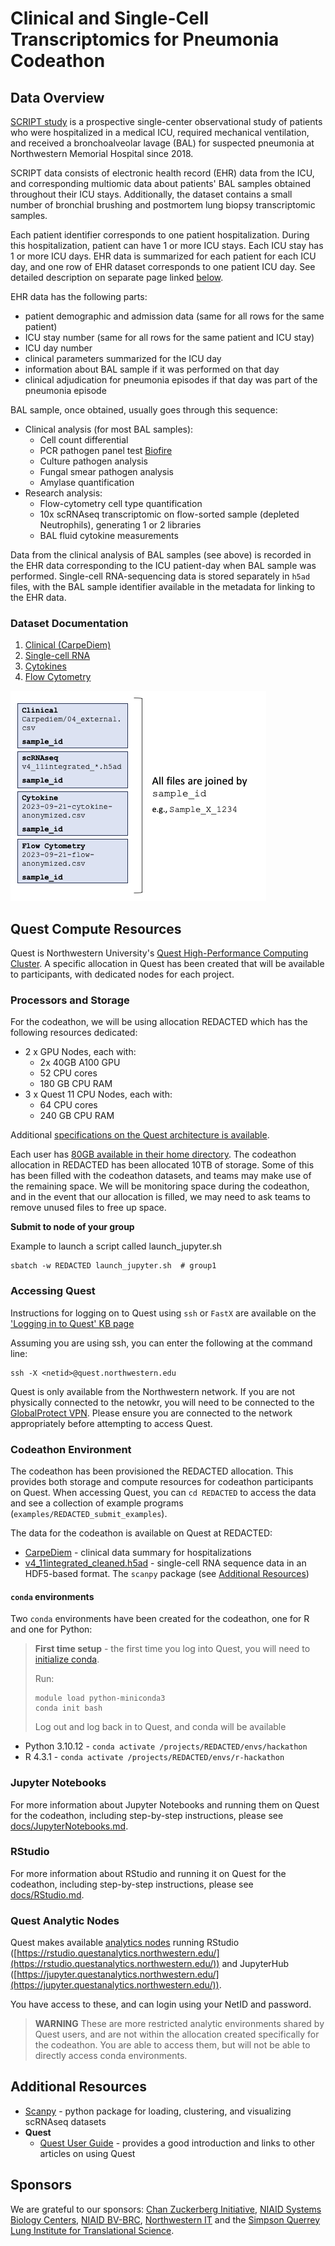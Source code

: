 # Clinical and Single-Cell Transcriptomics for Pneumonia Codeathon



## Data Overview

[SCRIPT study](https://script.northwestern.edu/) is a prospective single-center observational study of patients who were hospitalized in a medical ICU, required mechanical ventilation, and received a bronchoalveolar lavage (BAL) for suspected pneumonia at Northwestern Memorial Hospital since 2018.

SCRIPT data consists of electronic health record (EHR) data from the ICU, and corresponding multiomic data about patients' BAL samples obtained throughout their ICU stays. Additionally, the dataset contains a small number of bronchial brushing and postmortem lung biopsy transcriptomic samples.

Each patient identifier corresponds to one patient hospitalization. During this hospitalization, patient can have 1 or more ICU stays. Each ICU stay has 1 or more ICU days. EHR data is summarized for each patient for each ICU day, and one row of EHR dataset corresponds to one patient ICU day. See detailed description on separate page linked [below](#Datasets).

EHR data has the following parts:
* patient demographic and admission data (same for all rows for the same patient)
* ICU stay number (same for all rows for the same patient and ICU stay)
* ICU day number
* clinical parameters summarized for the ICU day
* information about BAL sample if it was performed on that day
* clinical adjudication for pneumonia episodes if that day was part of the pneumonia episode

BAL sample, once obtained, usually goes through this sequence:
* Clinical analysis (for most BAL samples):
  * Cell count differential
  * PCR pathogen panel test [Biofire](https://www.biofiredx.com/products/the-filmarray-panels/filmarray-pneumonia/)
  * Culture pathogen analysis
  * Fungal smear pathogen analysis
  * Amylase quantification
* Research analysis:
  * Flow-cytometry cell type quantification
  * 10x scRNAseq transcriptomic on flow-sorted sample (depleted Neutrophils), generating 1 or 2 libraries
  * BAL fluid cytokine measurements
 
Data from the clinical analysis of BAL samples (see above) is recorded in the EHR data corresponding to the ICU patient-day when BAL sample was performed. Single-cell RNA-sequencing data is stored separately in `h5ad` files, with the BAL sample identifier available in the metadata for linking to the EHR data.

### Dataset Documentation

1. [Clinical (CarpeDiem)](docs/Clinical-Metadata.md)
2. [Single-cell RNA](docs/scRNA-Metadata.md)
3. [Cytokines](docs/Cytokines.md)
4. [Flow Cytometry](docs/flow_cytometry.md)

![Linkage across data files](docs/files/data-linkage.png)


## Quest Compute Resources

Quest is Northwestern University's [Quest High-Performance Computing Cluster](https://www.it.northwestern.edu/departments/it-services-support/research/computing/quest/).  A specific allocation in Quest has been created that will be available to participants, with dedicated nodes for each project.

### Processors and Storage

For the codeathon, we will be using allocation REDACTED which has the following resources dedicated:

* 2 x GPU Nodes, each with:
  * 2x 40GB A100 GPU
  * 52 CPU cores
  * 180 GB CPU RAM
* 3 x Quest 11 CPU Nodes, each with:
   * 64 CPU cores
   * 240 GB CPU RAM

Additional [specifications on the Quest architecture is available](https://www.it.northwestern.edu/departments/it-services-support/research/computing/quest/specs.html).

Each user has [80GB available in their home directory](https://services.northwestern.edu/TDClient/30/Portal/KB/ArticleDet?ID=1546).  The codeathon allocation in REDACTED has been allocated 10TB of storage.  Some of this has been filled with the codeathon datasets, and teams may make use of the remaining space.  We will be monitoring space during the codeathon, and in the event that our allocation is filled, we may need to ask teams to remove unused files to free up space.

**Submit to node of your group**

Example to launch a script called launch_jupyter.sh

```
sbatch -w REDACTED launch_jupyter.sh  # group1

```
### Accessing Quest

Instructions for logging on to Quest using `ssh` or `FastX` are available on the ['Logging in to Quest' KB page](https://services.northwestern.edu/TDClient/30/Portal/KB/ArticleDet?ID=1541)

Assuming you are using ssh, you can enter the following at the command line:

```
ssh -X <netid>@quest.northwestern.edu
```

Quest is only available from the Northwestern network.  If you are not physically connected to the netowkr, you will need to be connected to the [GlobalProtect VPN](https://services.northwestern.edu/TDClient/30/Portal/KB/ArticleDet?ID=1818).  Please ensure you are connected to the network appropriately before attempting to access Quest.

### Codeathon Environment

The codeathon has been provisioned the REDACTED allocation.  This provides both storage and compute resources for codeathon participants on Quest.  When accessing Quest, you can `cd REDACTED` to access the data and see a collection of example programs (`examples/REDACTED_submit_examples`).

The data for the codeathon is available on Quest at REDACTED:

* [CarpeDiem](docs/Clinical-Metadata.md) - clinical data summary for hospitalizations
* [v4\_11integrated\_cleaned.h5ad](docs/scRNA-Metadata.md) - single-cell RNA sequence data in an HDF5-based format.  The `scanpy` package (see [Additional Resources](#additional-resources))

#### `conda` environments

Two `conda` environments have been created for the codeathon, one for R and one for Python:

> **First time setup** - the first time you log into Quest, you will need to [initialize conda](https://services.northwestern.edu/TDClient/30/Portal/KB/ArticleDet?ID=1672).
> 
> Run:
> 
> ```
> module load python-miniconda3
> conda init bash
> ```
> 
> Log out and log back in to Quest, and conda will be available

* Python 3.10.12 - `conda activate /projects/REDACTED/envs/hackathon`
* R 4.3.1 - `conda activate /projects/REDACTED/envs/r-hackathon`

### Jupyter Notebooks

For more information about Jupyter Notebooks and running them on Quest for the codeathon, including step-by-step instructions, please see [docs/JupyterNotebooks.md](docs/JupyterNotebooks.md).

### RStudio

For more information about RStudio and running it on Quest for the codeathon, including step-by-step instructions, please see [docs/RStudio.md](docs/RStudio.md).

### Quest Analytic Nodes

Quest makes available [analytics nodes](https://www.it.northwestern.edu/departments/it-services-support/research/computing/quest/quest-analytics-nodes.html) running RStudio ([https://rstudio.questanalytics.northwestern.edu/](https://rstudio.questanalytics.northwestern.edu/)) and JupyterHub ([https://jupyter.questanalytics.northwestern.edu/](https://jupyter.questanalytics.northwestern.edu/)).

You have access to these, and can login using your NetID and password.

> **WARNING** These are more restricted analytic environments shared by Quest users, and are not within the allocation created specifically for the codeathon.  You are able to access them, but will not be able to directly access conda environments.

## Additional Resources
- [Scanpy](https://scanpy.readthedocs.io/en/stable/tutorials.html) - python package for loading, clustering, and visualizing scRNAseq datasets
- **Quest**
  - [Quest User Guide](https://services.northwestern.edu/TDClient/30/Portal/KB/ArticleDet?ID=505) - provides a good introduction and links to other articles on using Quest
 
## Sponsors

We are grateful to our sponsors: [Chan Zuckerberg Initiative](https://chanzuckerberg.com), [NIAID Systems Biology Centers](https://www.niaid.nih.gov/research/systems-biology-consortium), [NIAID BV-BRC](https://www.bv-brc.org), [Northwestern IT](https://www.it.northwestern.edu) and the [Simpson Querrey Lung Institute for Translational Science](https://www.feinberg.northwestern.edu/sites/sqlifts/index.html).
